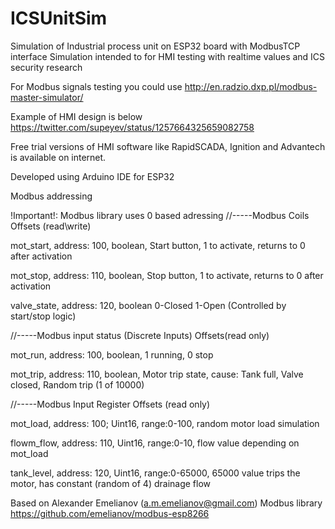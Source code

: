 # ICSUnitSim
Simulation of Industrial process unit on ESP32 board with ModbusTCP interface
Simulation intended to for HMI testing with realtime values and ICS security research

For Modbus signals testing you could use http://en.radzio.dxp.pl/modbus-master-simulator/ 

Example of HMI design is below
https://twitter.com/supeyev/status/1257664325659082758

Free trial versions of HMI software like RapidSCADA, Ignition and Advantech is available on internet.

Developed using Arduino IDE for ESP32

Modbus addressing

!Important!: Modbus library uses 0 based adressing
//-----Modbus Coils Offsets (read\write)

mot_start, address: 100, boolean, Start button, 1 to activate, returns to 0 after activation

mot_stop, address: 110, boolean, Stop button, 1 to activate, returns to 0 after activation

valve_state, address: 120, boolean 0-Closed 1-Open (Controlled by start/stop logic)

//-----Modbus input status (Discrete Inputs) Offsets(read only)

mot_run, address: 100, boolean, 1 running, 0 stop

mot_trip, address: 110, boolean, Motor trip state, cause: Tank full, Valve closed, Random trip (1 of 10000)


//-----Modbus Input Register Offsets (read only)

mot_load, address: 100; Uint16, range:0-100, random motor load simulation

flowm_flow, address: 110, Uint16, range:0-10, flow value depending on mot_load 

tank_level, address: 120, Uint16, range:0-65000, 65000 value trips the motor, has constant (random of 4) drainage flow

Based on Alexander Emelianov (a.m.emelianov@gmail.com) Modbus library
  https://github.com/emelianov/modbus-esp8266
